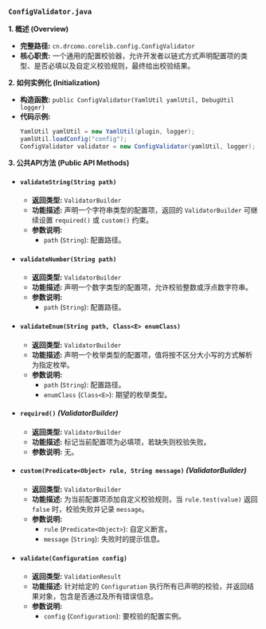 ### `ConfigValidator.java`

**1. 概述 (Overview)**

  * **完整路径:** `cn.drcomo.corelib.config.ConfigValidator`
  * **核心职责:** 一个通用的配置校验器，允许开发者以链式方式声明配置项的类型、是否必填以及自定义校验规则，最终给出校验结果。

**2. 如何实例化 (Initialization)**

  * **构造函数:** `public ConfigValidator(YamlUtil yamlUtil, DebugUtil logger)`
  * **代码示例:**
    ```java
    YamlUtil yamlUtil = new YamlUtil(plugin, logger);
    yamlUtil.loadConfig("config");
    ConfigValidator validator = new ConfigValidator(yamlUtil, logger);
    ```

**3. 公共API方法 (Public API Methods)**

  * #### `validateString(String path)`

      * **返回类型:** `ValidatorBuilder`
      * **功能描述:** 声明一个字符串类型的配置项，返回的 `ValidatorBuilder` 可继续设置 `required()` 或 `custom()` 约束。
      * **参数说明:**
          * `path` (`String`): 配置路径。

  * #### `validateNumber(String path)`

      * **返回类型:** `ValidatorBuilder`
      * **功能描述:** 声明一个数字类型的配置项，允许校验整数或浮点数字符串。
      * **参数说明:**
          * `path` (`String`): 配置路径。

  * #### `validateEnum(String path, Class<E> enumClass)`

      * **返回类型:** `ValidatorBuilder`
      * **功能描述:** 声明一个枚举类型的配置项，值将按不区分大小写的方式解析为指定枚举。
      * **参数说明:**
          * `path` (`String`): 配置路径。
          * `enumClass` (`Class<E>`): 期望的枚举类型。

  * #### `required()` *(ValidatorBuilder)*

      * **返回类型:** `ValidatorBuilder`
      * **功能描述:** 标记当前配置项为必填项，若缺失则校验失败。
      * **参数说明:** 无。

  * #### `custom(Predicate<Object> rule, String message)` *(ValidatorBuilder)*

      * **返回类型:** `ValidatorBuilder`
      * **功能描述:** 为当前配置项添加自定义校验规则，当 `rule.test(value)` 返回 `false` 时，校验失败并记录 `message`。
      * **参数说明:**
          * `rule` (`Predicate<Object>`): 自定义断言。
          * `message` (`String`): 失败时的提示信息。

  * #### `validate(Configuration config)`

      * **返回类型:** `ValidationResult`
      * **功能描述:** 针对给定的 `Configuration` 执行所有已声明的校验，并返回结果对象，包含是否通过及所有错误信息。
      * **参数说明:**
          * `config` (`Configuration`): 要校验的配置实例。


